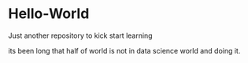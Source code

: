 # Hello-World
Just another repository to kick start learning

its been long that half of world is not in data science world and doing it.
